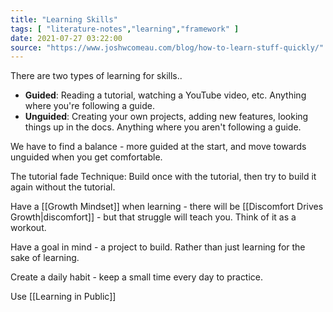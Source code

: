 ```yaml
---
title: "Learning Skills"
tags: [ "literature-notes","learning","framework" ]
date: 2021-07-27 03:22:00
source: "https://www.joshwcomeau.com/blog/how-to-learn-stuff-quickly/"
---
```


There are two types of learning for skills..

- **Guided**: Reading a tutorial, watching a YouTube video, etc. Anything where you're following a guide.
- **Unguided**: Creating your own projects, adding new features, looking things up in the docs. Anything where you aren't following a guide.

We have to find a balance - more guided at the start, and move towards unguided when you get comfortable.

The tutorial fade Technique: Build once with the tutorial, then try to build it again without the tutorial.

Have a [[Growth Mindset]] when learning - there will be [[Discomfort Drives Growth|discomfort]] - but that struggle will teach you. Think of it as a workout.

Have a goal in mind - a project to build. Rather than just learning for the sake of learning.

Create a daily habit - keep a small time every day to practice.

Use [[Learning in Public]]